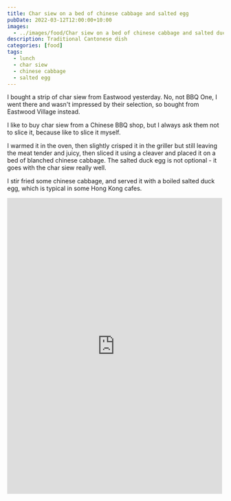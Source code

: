 ```yaml
---
title: Char siew on a bed of chinese cabbage and salted egg
pubDate: 2022-03-12T12:00:00+10:00
images:
  - ../images/food/Char siew on a bed of chinese cabbage and salted duck egg.jpeg
description: Traditional Cantonese dish
categories: [food]
tags:
  - lunch
  - char siew
  - chinese cabbage
  - salted egg
---
```


I bought a strip of char siew from Eastwood yesterday. No, not BBQ One, I went there and wasn't impressed by their selection, so bought from Eastwood Village instead.

I like to buy char siew from a Chinese BBQ shop, but I always ask them not
to slice it, because like to slice it myself.

I warmed it in the oven, then slightly crisped it in the griller but still leaving the meat tender and juicy, then sliced it using a cleaver and placed it on a bed of blanched chinese cabbage. The salted duck egg is not optional - it goes with the char siew really well.

I stir fried some chinese cabbage, and served it with a boiled salted duck egg,
which is typical in some Hong Kong cafes.

<iframe src="https://www.facebook.com/plugins/post.php?href=https%3A%2F%2Fwww.facebook.com%2Fchris1.tham%2Fposts%2Fpfbid0biWvU3MRC4R6MQy1XQs8rrZJgDPCjbuR6iSfzezn2puq6V8ugDHZxDad6yw42vFUl&show_text=true&width=500" width="500" height="687" style="border:none;overflow:hidden" scrolling="no" frameborder="0" allowfullscreen="true" allow="autoplay; clipboard-write; encrypted-media; picture-in-picture; web-share"></iframe>
